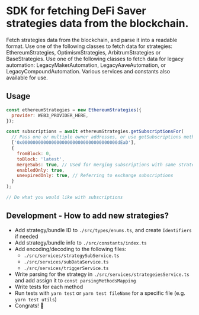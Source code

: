 # SDK for fetching DeFi Saver strategies data from the blockchain.

Fetch strategies data from the blockchain, and parse it into a readable format.
Use one of the following classes to fetch data for strategies: EthereumStrategies, OptimismStrategies, ArbitrumStrategies or BaseStrategies.
Use one of the following classes to fetch data for legacy automation: LegacyMakerAutomation, LegacyAaveAutomation, or LegacyCompoundAutomation.
Various services and constants also available for use.

## Usage

```js
const ethereumStrategies = new EthereumStrategies({
  provider: WEB3_PROVIDER_HERE,
});

const subscriptions = await ethereumStrategies.getSubscriptionsFor(
  // Pass one or multiple owner addresses, or use getSubscriptions method to fetch all subscriptions
  ['0x000000000000000000000000000000000000dEaD'],
  {
    fromBlock: 0,
    toBlock: 'latest',
    mergeSubs: true, // Used for merging subscriptions with same strategy ID (e.g. boost and repay)
    enabledOnly: true,
    unexpiredOnly: true, // Referring to exchange subscriptions
  }
);

// Do what you would like with subscriptions
```

## Development - How to add new strategies?

- Add strategy/bundle ID to `./src/types/enums.ts`, and create `Identifiers` if needed
- Add strategy/bundle info to `./src/constants/index.ts`
- Add encoding/decoding to the following files:
  - `./src/services/strategySubService.ts`
  - `./src/services/subDataService.ts`
  - `./src/services/triggerService.ts`
- Write parsing for the strategy in `./src/services/strategeiesService.ts` and add assign it to `const parsingMethodsMapping`
- Write tests for each method
- Run tests with `yarn test` or `yarn test fileName` for a specific file (e.g. `yarn test utils`)
- Congrats! 🥳
